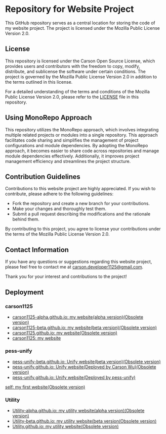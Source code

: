 # Repository for Website Project

This GitHub repository serves as a central location for storing the code of my website project. The project is licensed under the Mozilla Public License Version 2.0.

## License

This repository is licensed under the Carson Open Source License, which provides users and contributors with the freedom to copy, modify, distribute, and sublicense the software under certain conditions. The project is governed by the Mozilla Public License Version 2.0 in addition to the terms outlined in this license.

For a detailed understanding of the terms and conditions of the Mozilla Public License Version 2.0, please refer to the [LICENSE](LICENSE) file in this repository.

## Using MonoRepo Approach

This repository utilizes the MonoRepo approach, which involves integrating multiple related projects or modules into a single repository. This approach facilitates code sharing and simplifies the management of project configurations and module dependencies. By adopting the MonoRepo approach, it becomes easier to share code across repositories and manage module dependencies effectively. Additionally, it improves project management efficiency and streamlines the project structure.

## Contribution Guidelines

Contributions to this website project are highly appreciated. If you wish to contribute, please adhere to the following guidelines:

- Fork the repository and create a new branch for your contributions.
- Make your changes and thoroughly test them.
- Submit a pull request describing the modifications and the rationale behind them.

By contributing to this project, you agree to license your contributions under the terms of the Mozilla Public License Version 2.0.

## Contact Information

If you have any questions or suggestions regarding this website project, please feel free to contact me at [carson.developer1125@gmail.com](mailto:carson.developer1125@gmail.com).

Thank you for your interest and contributions to the project!

## Deployment

### carson1125

- [carson1125-alpha.github.io: my website(alpha version)(Obsolete version)](https://carson1125.github.io/Obsolete/Website/carson1125/carson1125-alpha.github.io/)
- [carson1125-beta.github.io: my website(beta version)(Obsolete version)](https://carson1125.github.io/Obsolete/Website/carson1125/carson1125-beta.github.io/)
- [carson1125.github.io: my website(Obsolete version)](https://carson1125.github.io/Obsolete/Website/carson1125/carson1125)
- [carson1125: my website](https://carson1125.github.io/Website/carson1125/carson1125/)

### pess-unify

- [pess-unify-beta.github.io: Unify website(beta version)(Obsolete version)](https://carson1125.github.io/Obsolete/Website/pess-unify/pess-unify-beta.github.io/)
- [pess-unify.github.io: Unify website(Deployed by Carson Wu)(Obsolete version)](https://carson1125.github.io/Obsolete/Website/pess-unify/pess-unify.github.io/)
- [pess-unify.github.io: Unify website(Deployed by pess-unify)](https://pess-unify.github.io)

[self: my first website(Obsolete version)](https://carson1125.github.io/Obsolete/Website/Self/)

### Utility

- [Utility-alpha.github.io: my utility website(alpha version)(Obsolete version)](https://carson1125.github.io/Obsolete/Website/Utility/Utility-alpha.github.io/)
- [Utility-beta.github.io: my utility website(beta version(Obsolete version)](https://carson1125.github.io/Obsolete/Website/Utility/Utility-beta.github.io/)
- [Utility.github.io: my utility website(Obsolete version)](https://carson1125.github.io/Obsolete/Website/Utility/Utility.github.io/)
